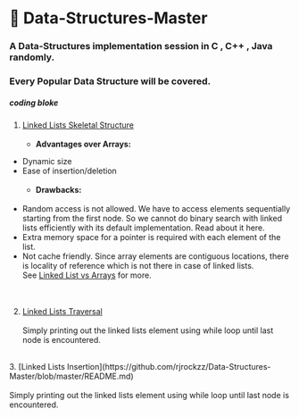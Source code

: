 # :memo: **Data-Structures-Master**
### A Data-Structures implementation session in C , C++ , Java randomly.
### Every Popular Data Structure will be covered. 

##### **__coding bloke__**
1. [Linked Lists Skeletal Structure](https://github.com/rjrockzz/Data-Structures-Master/blob/master/SimpleLinkedLists.c)<br><br>
    - **Advantages over Arrays:**
* Dynamic size
* Ease of insertion/deletion <br><br>
  - **Drawbacks:**<br><br>
* Random access is not allowed. We have to access elements sequentially starting from the first node. So we cannot do binary search with linked lists efficiently with its default implementation. Read about it here.
* Extra memory space for a pointer is required with each element of the list.
* Not cache friendly. Since array elements are contiguous locations, there is locality of reference which is not there in case of linked lists.  
See [Linked List vs Arrays](https://github.com/rjrockzz/Data-Structures-Master/blob/master/Linked%20List%20vs%20Arrays) for more.<br><br><br>
2. [Linked Lists Traversal](https://github.com/rjrockzz/Data-Structures-Master/blob/master/LinkedListsTraversal.c)<br><br>
    Simply printing out the linked lists element using while loop until last node is encountered.
<br>
3. [Linked Lists Insertion](https://github.com/rjrockzz/Data-Structures-Master/blob/master/README.md)<br><br>
    Simply printing out the linked lists element using while loop until last node is encountered.
<br>
